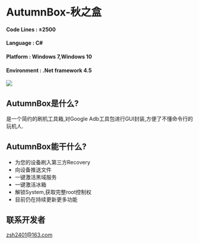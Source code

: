 # AutumnBox-秋之盒
#### Code Lines : ±2500
#### Language : C#
#### Platform : Windows 7,Windows 10
#### Environment : .Net framework 4.5
![](http://autumnbox.zsh2401.top/pics/demo/0.23.0demo.png)
## AutumnBox是什么?
是一个简约的刷机工具箱,对Google Adb工具包进行GUI封装,方便了不懂命令行的玩机人.
## AutumnBox能干什么?
* 为您的设备刷入第三方Recovery
* 向设备推送文件
* 一键激活黑域服务
* 一键激活冰箱
* 解锁System,获取完整root控制权
* 目前仍在持续更新更多功能
## 联系开发者
zsh2401@163.com
